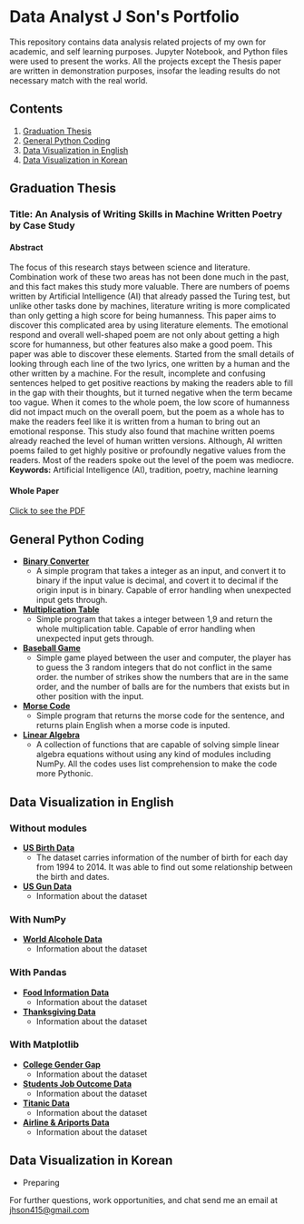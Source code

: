 # Data Analyst J Son's Portfolio
This repository contains data analysis related projects of my own for academic, and self learning purposes. Jupyter Notebook, and Python files were used to present the works. All the projects except the Thesis paper are written in demonstration purposes, insofar the leading results do not necessary match with the real world.  

## Contents
1. [Graduation Thesis](#graduation-thesis)
2. [General Python Coding](#general-python-coding)
3. [Data Visualization in English](#data-visualization-in-english)
4. [Data Visualization in Korean](#data-visualization-in-korean)

## Graduation Thesis
### Title: An Analysis of Writing Skills in Machine Written Poetry by Case Study
#### Abstract
The focus of this research stays between science and literature. Combination work of these two areas has not been done much in the past, and this fact makes this study more valuable. There are numbers of poems written by Artificial Intelligence (AI) that already passed the Turing test, but unlike other tasks done by machines, literature writing is more complicated than only getting a high score for being humanness. This paper aims to discover this complicated area by using literature elements. The emotional respond and overall well-shaped poem are not only about getting a high score for humanness, but other features also make a good poem. This paper was able to discover these elements. Started from the small details of looking through each line of the two lyrics, one written by a human and the other written by a machine. For the result, incomplete and confusing sentences helped to get positive reactions by making the readers able to fill in the gap with their thoughts, but it turned negative when the term became too vague. When it comes to the whole poem, the low score of humanness did not impact much on the overall poem, but the poem as a whole has to make the readers feel like it is written from a human to bring out an emotional response. This study also found that machine written poems already reached the level of human written versions. Although, AI written poems failed to get highly positive or profoundly negative values from the readers. Most of the readers spoke out the level of the poem was mediocre.  
**Keywords:** Artificial Intelligence (AI), tradition, poetry, machine learning  
#### Whole Paper
[Click to see the PDF](./graduation_thesis/graduation_thesis.pdf)

## General Python Coding
- **[Binary Converter](./python_work/1.binary_converter.py)**  
  - A simple program that takes a integer as an input, and convert it to binary if the input value is decimal, and covert it to decimal if the origin input is in binary. Capable of error handling when unexpected input gets through.
- **[Multiplication Table](./python_work/2.multiplication_table.py)**
  - Simple program that takes a integer between 1,9 and return the whole multiplication table. Capable of error handling when unexpected input gets through.
- **[Baseball Game](./python_work/3.baseball_game.py)**
  - Simple game played between the user and computer, the player has to guess the 3 random integers that do not conflict in the same order. the number of strikes show the numbers that are in the same order, and the number of balls are for the numbers that exists but in other position with the input.  
- **[Morse Code](./python_work/4.morse_code.py)**
  - Simple program that returns the morse code for the sentence, and returns plain English when a morse code is inputed.
- **[Linear Algebra](./python_work/5.linear_algebra.py)**
  - A collection of functions that are capable of solving simple linear algebra equations without using any kind of modules including NumPy. All the codes uses list comprehension to make the code more Pythonic.

## Data Visualization in English
### Without modules
- **[US Birth Data](./data_analysis/without_modules/us_birth/us_birth.ipynb)**
  - The dataset carries information of the number of birth for each day from 1994 to 2014. It was able to find out some relationship between the birth and dates. 
- **[US Gun Data](./data_analysis/without_modules/us_guns/us_guns.ipynb)**  
  - Information about the dataset

### With NumPy
- **[World Alcohole Data](./data_analysis/with_numpy/world_alcohol/world_alcohol.ipynb)**
  - Information about the dataset

### With Pandas
- **[Food Information Data](./data_analysis/with_pandas/food_information_data/food_information_analysis.ipynb)**
  - Information about the dataset
- **[Thanksgiving Data](./data_analysis/with_pandas/us_thanksgiving_dinner/Thanksgiving_dinner.ipynb)**
  - Information about the dataset

### With Matplotlib
- **[College Gender Gap](./data_analysis/with_matplotlib/gender_gap_in_college/college_gender_gap.ipynb)**
  - Information about the dataset
- **[Students Job Outcome Data](./data_analysis/with_matplotlib/job_outcomes_of_students/job_outcomes.ipynb)**
  - Information about the dataset
- **[Titanic Data](./data_analysis/with_seaborn/titanic.ipynb)**
  - Information about the dataset
- **[Airline & Ariports Data](./data_analysis/with_basemap/airlines_and_airports/airlines_and_airports.ipynb)**
  - Information about the dataset

## Data Visualization in Korean
- Preparing

For further questions, work opportunities, and chat send me an email at jhson415@gmail.com
